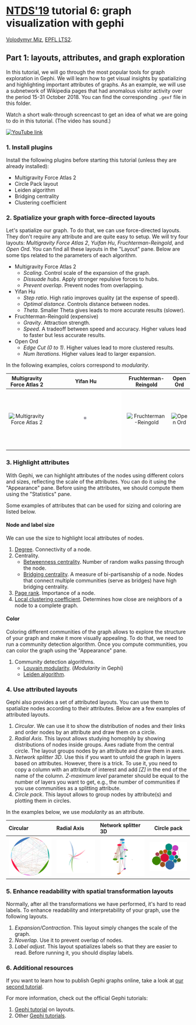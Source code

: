 # [NTDS'19] tutorial 6: graph visualization with gephi
[ntds'19]: https://github.com/mdeff/ntds_2019

[Volodymyr Miz](http://miz.space), [EPFL LTS2](https://lts2.epfl.ch).

## Part 1: layouts, attributes, and graph exploration

In this tutorial, we will go through the most popular tools for graph exploration in Gephi.
We will learn how to get visual insights by spatializing and highlighting important attributes of graphs.
As an example, we will use a subnetwork of Wikipedia pages that had anomalous visitor activity over the period 15-31 October 2018.
You can find the corresponding `.gexf` file in this folder.

Watch a short walk-through screencast to get an idea of what we are going to do in this tutorial.
(The video has sound.)

[![YouTube link](https://img.youtube.com/vi/aRZIeTroUog/0.jpg)](https://www.youtube.com/watch?v=aRZIeTroUog)

### 1. Install plugins

Install the following plugins before starting this tutorial (unless they are already installed):
* Multigravity Force Atlas 2
* Circle Pack layout
* Leiden algorithm
* Bridging centrality
* Clustering coefficient

### 2. Spatialize your graph with force-directed layouts

Let's spatialize our graph.
To do that, we can use force-directed layouts.
They don't require any attribute and are quite easy to setup.
We will try four layouts: *Multigravity Force Atlas 2*, *Yuifan Hu*, *Fruchterman-Reingold*, and *Open Ord*.
You can find all these layouts in the "Layout" pane.
Below are some tips related to the parameters of each algorithm.

* Multigravity Force Atlas 2
	* *Scaling*. Control scale of the expansion of the graph.
	* *Dissuade hubs*. Apply stronger repulsive forces to hubs.
	* *Prevent overlap*. Prevent nodes from overlapping.
* Yifan Hu
	* *Step ratio*. High ratio improves quality (at the expense of speed).
	* *Optimal distance*. Controls distance between nodes.
	* *Theta*. Smaller Theta gives leads to more accurate results (slower).
* Fruchterman-Reingold (expensive)
	* *Gravity*. Attraction strength.
	* *Speed*. A tradeoff between speed and accuracy. Higher values lead to faster but less accurate results.
* Open Ord
	* *Edge Cut (0 to 1)*. Higher values lead to more clustered results.
	* *Num Iterations*. Higher values lead to larger expansion.

In the following examples, colors correspond to *modularity*.

| Multigravity Force Atlas 2 | Yifan Hu | Fruchterman-Reingold | Open Ord |
|:--------------------------:|:--------:|:--------------------:|:--------:|
![Multigravity Force Atlas 2](images/force-atlas.gif) | ![Yifan-hu](images/yifan-hu.gif) | ![Fruchterman-Reingold](images/f-r.gif) | ![Open Ord](images/openord.gif)

### 3. Highlight attributes

With Gephi, we can highlight attributes of the nodes using different colors and sizes, reflecting the scale of the attributes.
You can do it using the "Appearance" pane.
Before using the attributes, we should compute them using the "Statistics" pane.

Some examples of attributes that can be used for sizing and coloring are listed below.

#### Node and label size

We can use the size to highlight local attributes of nodes.

1. [Degree](https://en.wikipedia.org/wiki/Degree_(graph_theory)). Connectivity of a node.
2. Centrality.
	* [Betweenness centrality](https://en.wikipedia.org/wiki/Betweenness_centrality). Number of random walks passing through the node.
	* [Bridging centrality](http://www.cbmc.it/fastcent/doc/Bridging.htm). A measure of bi-partisanship of a node. Nodes that connect multiple communities (serve as bridges) have high bridging centrality.
3. [Page rank](https://en.wikipedia.org/wiki/PageRank). Importance of a node.
4. [Local clustering coefficient](https://en.wikipedia.org/wiki/Clustering_coefficient). Determines how close are neighbors of a node to a complete graph.

#### Color

Coloring different communities of the graph allows to explore the structure of your graph and make it more visually appealing.
To do that, we need to run a community detection algorithm.
Once you compute communities, you can color the graph using the "Appearance" pane.

1. Community detection algorithms.
	* [Louvain modularity](https://en.wikipedia.org/wiki/Louvain_modularity). (*Modularity* in Gephi)
	* [Leiden algorithm](https://www.nature.com/articles/s41598-019-41695-z).

### 4. Use attributed layouts

Gephi also provides a set of attributed layouts.
You can use them to spatialize nodes according to their attributes.
Below are a few examples of attributed layouts.

1. *Circular*. We can use it to show the distribution of nodes and their links and order nodes by an attribute and draw them on a circle.
2. *Radial Axis*. This layout allows studying homophily by showing distributions of nodes inside groups. Axes radiate from the central circle. The layout groups nodes by an attribute and draw them in axes.
3. *Network splitter 3D*. Use this if you want to unfold the graph in layers based on attributes. However, there is a trick. To use it, you need to copy a column with an attribute of interest and add *[Z]* in the end of the name of the column. *Z-maximum level* parameter should be equal to the number of layers you want to get, e.g., the number of communities if you use communities as a splitting attribute.
4. *Circle pack*. This layout allows to group nodes by attribute(s) and plotting them in circles.

In the examples below, we use *modularity* as an attribute.

| Circular | Radial Axis | Network splitter 3D | Circle pack |
:----------|:------------|:--------------------|:-----------:|
![Circular](images/circular.png) | ![Radial Axis](images/radial-axis.png) | ![Network splitter 3D](images/net-splitter.png) | ![Circle pack](images/circle-pack.png)

### 5. Enhance readability with spatial transformation layouts

Normally, after all the transformations we have performed, it's hard to read labels. To enhance readability and interpretability of your graph, use the following layouts.

1. *Expansion/Contraction*. This layout simply changes the scale of the graph.
2. *Noverlap*. Use it to prevent overlap of nodes.
3. *Label adjust*. This layout spatializes labels so that they are easier to read. Before running it, you should display labels.

### 6. Additional resources

If you want to learn how to publish Gephi graphs online, take a look at [our second tutorial](../publish).

For more information, check out the official Gephi tutorials:

1. [Gephi tutorial](https://gephi.org/users/tutorial-layouts/) on layouts.
2. Other [Gephi tutorials](https://gephi.org/users/).
